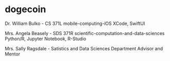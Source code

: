 # dogecoin

Dr. William Bulko - CS 371L mobile-computing-iOS XCode, SwiftUI

Mrs. Angela Beasely - SDS 371R scientific-computation-and-data-sciences Python/R, Jupyter Notebook, R-Studio

Mrs. Sally Ragsdale - Satistics and Data Sciences Department Advisor and Mentor
